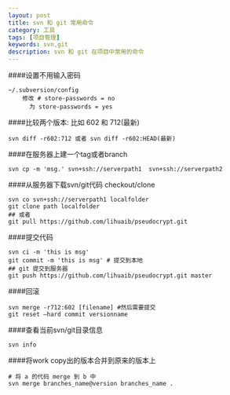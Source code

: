 ```yaml
---
layout: post
title: svn 和 git 常用命令 
category: 工具
tags: [项目管理]
keywords: svn,git 
description: svn 和 git 在项目中常用的命令
---
```


####设置不用输入密码

    ~/.subversion/config 
        修改 # store-passwords = no
          为 store-passwords = yes

####比较两个版本: 比如 602 和 712(最新)

    svn diff -r602:712 或者 svn diff -r602:HEAD(最新)
     

####在服务器上建一个tag或者branch

    svn cp -m 'msg.' svn+ssh://serverpath1  svn+ssh://serverpath2
    

####从服务器下载svn/git代码 checkout/clone

    svn co svn+ssh://serverpath1 localfolder
    git clone path localfolder 
    ## 或者
    git pull https://github.com/lihuaib/pseudocrypt.git

####提交代码

    svn ci -m 'this is msg' 
    git commit -m 'this is msg' # 提交到本地
    ## git 提交到服务器
    git push https://github.com/lihuaib/pseudocrypt.git master

####回滚

    svn merge -r712:602 [filename] #然后需要提交 
    git reset –hard commit versionname

####查看当前svn/git目录信息

    svn info

####将work copy出的版本合并到原来的版本上

    # 将 a 的代码 merge 到 b 中
    svn merge branches_name@version branches_name .

